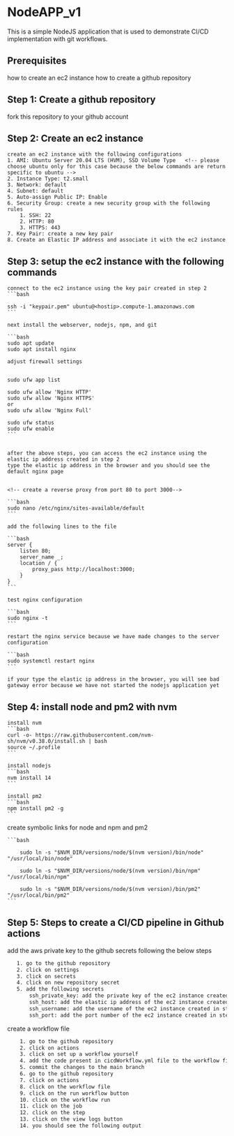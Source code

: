 <!-- CI/CD implementation with git workflows  to ec2 instance-->

# NodeAPP_v1

This is a simple NodeJS application that is used to demonstrate CI/CD implementation with git workflows.

## Prerequisites
how to create an ec2 instance
how to create a github repository

## Step 1: Create a github repository
fork this repository to your github account

## Step 2: Create an ec2 instance
    create an ec2 instance with the following configurations
    1. AMI: Ubuntu Server 20.04 LTS (HVM), SSD Volume Type   <!-- please choose ubuntu only for this case because the below commands are return specific to ubuntu -->
    2. Instance Type: t2.small
    3. Network: default
    4. Subnet: default
    5. Auto-assign Public IP: Enable
    6. Security Group: create a new security group with the following rules
        1. SSH: 22
        2. HTTP: 80
        3. HTTPS: 443
    7. Key Pair: create a new key pair
    8. Create an Elastic IP address and associate it with the ec2 instance


## Step 3: setup the ec2 instance with the following commands
    connect to the ec2 instance using the key pair created in step 2
    ```bash
    
    ssh -i "keypair.pem" ubuntu@<hostip>.compute-1.amazonaws.com
    ```

    next install the webserver, nodejs, npm, and git

    ```bash
    sudo apt update
    sudo apt install nginx
    
    adjust firewall settings

    
    sudo ufw app list

    sudo ufw allow 'Nginx HTTP'
    sudo ufw allow 'Nginx HTTPS'
    or 
    sudo ufw allow 'Nginx Full'

    sudo ufw status
    sudo ufw enable
    ```


    after the above steps, you can access the ec2 instance using the elastic ip address created in step 2
    type the elastic ip address in the browser and you should see the default nginx page


    <!-- create a reverse proxy from port 80 to port 3000-->

    ```bash
    sudo nano /etc/nginx/sites-available/default
    ```

    add the following lines to the file

    ```bash
    server {
        listen 80;
        server_name _;
        location / {
            proxy_pass http://localhost:3000;
        }
    }
    ```

    test nginx configuration

    ```bash
    sudo nginx -t
    ```

    restart the nginx service because we have made changes to the server configuration

    ```bash
    sudo systemctl restart nginx
    ```

    if your type the elastic ip address in the browser, you will see bad gateway error because we have not started the nodejs application yet


## Step 4: install node and pm2 with nvm
    install nvm
    ```bash
    curl -o- https://raw.githubusercontent.com/nvm-sh/nvm/v0.38.0/install.sh | bash
    source ~/.profile
    ```

    install nodejs
    ```bash
    nvm install 14
    ```

    install pm2
    ```bash
    npm install pm2 -g
    ```

   create symbolic links for node and npm and pm2

    ```bash       
       
        sudo ln -s "$NVM_DIR/versions/node/$(nvm version)/bin/node" "/usr/local/bin/node"

        sudo ln -s "$NVM_DIR/versions/node/$(nvm version)/bin/npm" "/usr/local/bin/npm"

        sudo ln -s "$NVM_DIR/versions/node/$(nvm version)/bin/pm2" "/usr/local/bin/pm2"
    ```

  
## Step 5: Steps to create a CI/CD pipeline in Github actions
add the aws private key to the github secrets following the below steps
 ```bash
    1. go to the github repository 
    2. click on settings
    3. click on secrets
    4. click on new repository secret
    5. add the following secrets
        ssh_private_key: add the private key of the ec2 instance created in step 2
        ssh_host: add the elastic ip address of the ec2 instance created in step 2
        ssh_username: add the username of the ec2 instance created in step 2
        ssh_port: add the port number of the ec2 instance created in step 2
```
create a workflow file
```bash
    1. go to the github repository
    2. click on actions
    3. click on set up a workflow yourself
    4. add the code present in cicdWorkflow.yml file to the workflow file
    5. commit the changes to the main branch
    6. go to the github repository   
    7. click on actions
    8. click on the workflow file
    9. click on the run workflow button
    10. click on the workflow run
    11. click on the job
    12. click on the step
    13. click on the view logs button
    14. you should see the following output
```    




